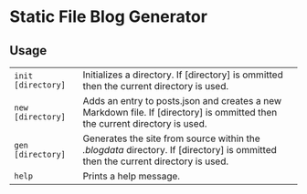 # Static File Blog Generator

## Usage
<table>
  <tr>
    <td><code>init [directory]</code></td>
    <td>Initializes a directory. If [directory] is ommitted then the current directory is used.</td>
  </tr>
  <tr>
    <td><code>new [directory]</code></td>
    <td>Adds an entry to posts.json and creates a new Markdown file. If [directory] is ommitted then the current directory is used.</td>
  </tr>
  <tr>
    <td><code>gen [directory]</code></td>
    <td>Generates the site from source within the <i>.blogdata</i> directory. If [directory] is ommitted then the current directory is used.</td>
  </tr>
  <tr>
    <td><code>help</code></td>
    <td>Prints a help message.</td>
  </tr>
</table>
